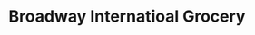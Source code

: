 ---
title: "Broadway Internatioal Grocery"
url: /rochester/broadway-internatioal-grocery/
shop: Lebensmittel
---